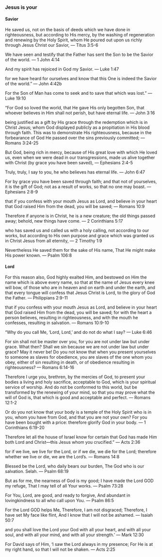 ### Jesus is your

#### Savior

He saved us, not on the basis of deeds which we have done in righteousness, but according to His mercy, by the washing of regeneration and renewing by the Holy Spirit, whom He poured out upon us richly through Jesus Christ our Savior,
— Titus 3:5-6

We have seen and testify that the Father has sent the Son to be the Savior of the world.
— 1 John 4:14

And my spirit has rejoiced in God my Savior.
— Luke 1:47

for we have heard for ourselves and know that this One is indeed the Savior of the world.”
— John 4:42b

For the Son of Man has come to seek and to save that which was lost.”
— Luke 19:10

“For God so loved the world, that He gave His only begotten Son, that whoever believes in Him shall not perish, but have eternal life.
— John 3:16

being justified as a gift by His grace through the redemption which is in Christ Jesus; whom God displayed publicly as a propitiation in His blood through faith. This was to demonstrate His righteousness, because in the forbearance of God He passed over the sins previously committed;
— Romans 3:24-25

But God, being rich in mercy, because of His great love with which He loved us, even when we were dead in our transgressions, made us alive together with Christ (by grace you have been saved),
— Ephesians 2:4-5

Truly, truly, I say to you, he who believes has eternal life.
— John 6:47

For by grace you have been saved through faith; and that not of yourselves, it is the gift of God; not as a result of works, so that no one may boast.
— Ephesians 2:8-9

that if you confess with your mouth Jesus as Lord, and believe in your heart that God raised Him from the dead, you will be saved;
— Romans 10:9

Therefore if anyone is in Christ, he is a new creature; the old things passed away; behold, new things have come.
— 2 Corinthians 5:17

who has saved us and called us with a holy calling, not according to our works, but according to His own purpose and grace which was granted us in Christ Jesus from all eternity,
— 2 Timothy 1:9

Nevertheless He saved them for the sake of His name,
That He might make His power known.
— Psalm 106:8

#### Lord

For this reason also, God highly exalted Him, and bestowed on Him the name which is above every name, so that at the name of Jesus every knee will bow, of those who are in heaven and on earth and under the earth, and that every tongue will confess that Jesus Christ is Lord, to the glory of God the Father.
— Philippians 2:9-11

that if you confess with your mouth Jesus as Lord, and believe in your heart that God raised Him from the dead, you will be saved; for with the heart a person believes, resulting in righteousness, and with the mouth he confesses, resulting in salvation.
— Romans 10:9-10

“Why do you call Me, ‘Lord, Lord,’ and do not do what I say?
— Luke 6:46

For sin shall not be master over you, for you are not under law but under grace. What then? Shall we sin because we are not under law but under grace? May it never be! Do you not know that when you present yourselves to someone as slaves for obedience, you are slaves of the one whom you obey, either of sin resulting in death, or of obedience resulting in righteousness?
— Romans 6:14-16

Therefore I urge you, brethren, by the mercies of God, to present your bodies a living and holy sacrifice, acceptable to God, which is your spiritual service of worship. And do not be conformed to this world, but be transformed by the renewing of your mind, so that you may prove what the will of God is, that which is good and acceptable and perfect.
— Romans 12:1-2

Or do you not know that your body is a temple of the Holy Spirit who is in you, whom you have from God, and that you are not your own? For you have been bought with a price: therefore glorify God in your body.
— 1 Corinthians 6:19-20

Therefore let all the house of Israel know for certain that God has made Him both Lord and Christ⁠—this Jesus whom you crucified.”
— Acts 2:36

for if we live, we live for the Lord, or if we die, we die for the Lord; therefore whether we live or die, we are the Lord’s.
— Romans 14:8

Blessed be the Lord, who daily bears our burden,
The God who is our salvation. Selah.
— Psalm 68:19

But as for me, the nearness of God is my good;
I have made the Lord GOD my refuge,
That I may tell of all Your works.
— Psalm 73:28

For You, Lord, are good, and ready to forgive,
And abundant in lovingkindness to all who call upon You.
— Psalm 86:5

For the Lord GOD helps Me,
Therefore, I am not disgraced;
Therefore, I have set My face like flint,
And I know that I will not be ashamed.
— Isaiah 50:7

and you shall love the Lord your God with all your heart, and with all your soul, and with all your mind, and with all your strength.’
— Mark 12:30

For David says of Him,
‘I saw the Lord always in my presence;
For He is at my right hand, so that I will not be shaken.
— Acts 2:25
